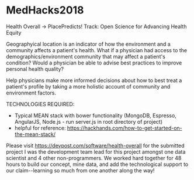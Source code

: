 # MedHacks2018
Health Overall -> PlacePredicts!
Track: Open Science for Advancing Health Equity

Geographyical location is an indicator of how the environment and a community affects a patient's health. What if a physician had access to the demographics/environment community that may affect a patient's condition? Would a physician be able to advise best practices to improve personal health quality? 


Help physicians make more informed decisions about how to best treat a patient's profile by taking a more holistic account of community and environment factors. 


TECHNOLOGIES REQUIRED:
* Typical MEAN stack with bower functionality (MongoDB, Espresso, AngularJS, Node.js - run server.js in root directory of project)
* helpful for reference: https://hackhands.com/how-to-get-started-on-the-mean-stack/

Please visit https://devpost.com/software/health-overall for the submitted project
I was the development team lead for this project amongst one data scientist and 4 other non-programmers. We worked hard together for 48 hours to build our concept, mine data, and add the technological support to our claim--learning so much from one another along the way!
